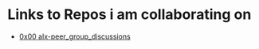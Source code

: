 # Links to Repos i am collaborating on
* [0x00 alx-peer_group_discussions](https://github.com/MissTipo/alx-peer_group_discussions)
